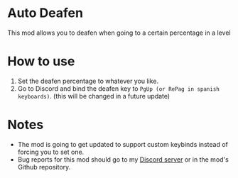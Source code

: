 # Auto Deafen

This mod allows you to deafen when going to a certain percentage in a level

# How to use

1. Set the deafen percentage to whatever you like.
2. Go to Discord and bind the deafen key to `PgUp (or RePag in spanish keyboards)`. (this will be changed in a future update)

# Notes

- The mod is going to get updated to support custom keybinds instead of forcing you to set one.
- Bug reports for this mod should go to my [Discord server](https://discord.gg/vfFazvmKKb) or in the mod's Github repository.

